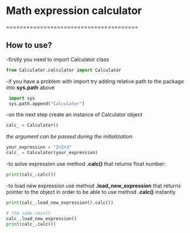 # Math expression calculator
=======================================

How to use?
-------------
  -firstly you need to import Calculator class

  ```python 
  from Calculator.calculator import Calculator
  ```
  
 -if you have a problem with import try adding relative path to the package into **sys.path** above
 ```python
  import sys
  sys.path.append("Calculator")
 ```
 
 -on the next step create an instance of Calculator object
 ```python
 calc_ = Calculator()
 ```
 *the argument can be passed during the initialization*
 ```python
 your_expression = "2+2+3"
 calc_ = Calculator(your_expression)
 ```
 -to solve expression use method **.calc()** that returns float number:
 ```python
 print(calc_.calc())
 ```
 -to load new expression use method **.load_new_expression** that returns pointer to the object in order to be able to use method **.calc()** instantly
 ```python
 print(calc_.load_new_expression().calc())
 
 # the same result
 calc_.load_new_expression()
 print(calc_.calc())
 
 ```
 
 
 
